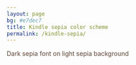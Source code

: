 ```yaml
---
layout: page
bg: #e7dec7
title: Kindle sepia color scheme
permalink: /kindle-sepia/
---
```


<span style="color:5d4232">Dark sepia font on light sepia background</span>
